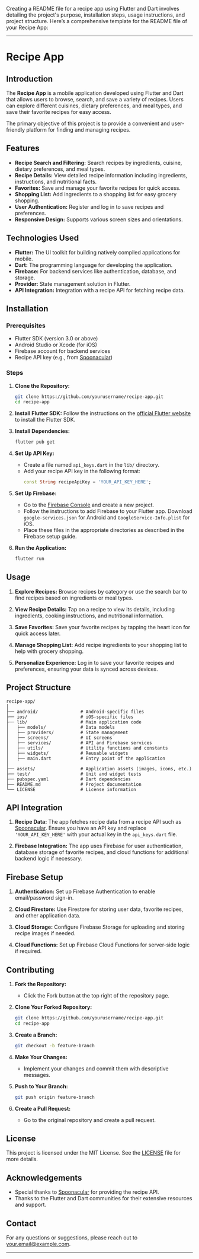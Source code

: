 Creating a README file for a recipe app using Flutter and Dart involves detailing the project's purpose, installation steps, usage instructions, and project structure. Here’s a comprehensive template for the README file of your Recipe App:

---

# Recipe App

## Introduction

The **Recipe App** is a mobile application developed using Flutter and Dart that allows users to browse, search, and save a variety of recipes. Users can explore different cuisines, dietary preferences, and meal types, and save their favorite recipes for easy access.

The primary objective of this project is to provide a convenient and user-friendly platform for finding and managing recipes.

## Features

- **Recipe Search and Filtering:** Search recipes by ingredients, cuisine, dietary preferences, and meal types.
- **Recipe Details:** View detailed recipe information including ingredients, instructions, and nutritional facts.
- **Favorites:** Save and manage your favorite recipes for quick access.
- **Shopping List:** Add ingredients to a shopping list for easy grocery shopping.
- **User Authentication:** Register and log in to save recipes and preferences.
- **Responsive Design:** Supports various screen sizes and orientations.

## Technologies Used

- **Flutter:** The UI toolkit for building natively compiled applications for mobile.
- **Dart:** The programming language for developing the application.
- **Firebase:** For backend services like authentication, database, and storage.
- **Provider:** State management solution in Flutter.
- **API Integration:** Integration with a recipe API for fetching recipe data.

## Installation

### Prerequisites

- Flutter SDK (version 3.0 or above)
- Android Studio or Xcode (for iOS)
- Firebase account for backend services
- Recipe API key (e.g., from [Spoonacular](https://spoonacular.com/food-api))

### Steps

1. **Clone the Repository:**
    ```bash
    git clone https://github.com/yourusername/recipe-app.git
    cd recipe-app
    ```

2. **Install Flutter SDK:**
    Follow the instructions on the [official Flutter website](https://flutter.dev/docs/get-started/install) to install the Flutter SDK.

3. **Install Dependencies:**
    ```bash
    flutter pub get
    ```

4. **Set Up API Key:**
    - Create a file named `api_keys.dart` in the `lib/` directory.
    - Add your recipe API key in the following format:
      ```dart
      const String recipeApiKey = 'YOUR_API_KEY_HERE';
      ```

5. **Set Up Firebase:**
    - Go to the [Firebase Console](https://console.firebase.google.com/) and create a new project.
    - Follow the instructions to add Firebase to your Flutter app. Download `google-services.json` for Android and `GoogleService-Info.plist` for iOS.
    - Place these files in the appropriate directories as described in the Firebase setup guide.

6. **Run the Application:**
    ```bash
    flutter run
    ```

## Usage

1. **Explore Recipes:**
   Browse recipes by category or use the search bar to find recipes based on ingredients or meal types.

2. **View Recipe Details:**
   Tap on a recipe to view its details, including ingredients, cooking instructions, and nutritional information.

3. **Save Favorites:**
   Save your favorite recipes by tapping the heart icon for quick access later.

4. **Manage Shopping List:**
   Add recipe ingredients to your shopping list to help with grocery shopping.

5. **Personalize Experience:**
   Log in to save your favorite recipes and preferences, ensuring your data is synced across devices.

## Project Structure

```
recipe-app/
│
├── android/                # Android-specific files
├── ios/                    # iOS-specific files
├── lib/                    # Main application code
│   ├── models/             # Data models
│   ├── providers/          # State management
│   ├── screens/            # UI screens
│   ├── services/           # API and Firebase services
│   ├── utils/              # Utility functions and constants
│   ├── widgets/            # Reusable widgets
│   ├── main.dart           # Entry point of the application
│
├── assets/                 # Application assets (images, icons, etc.)
├── test/                   # Unit and widget tests
├── pubspec.yaml            # Dart dependencies
├── README.md               # Project documentation
└── LICENSE                 # License information
```

## API Integration

1. **Recipe Data:**
   The app fetches recipe data from a recipe API such as [Spoonacular](https://spoonacular.com/food-api). Ensure you have an API key and replace `'YOUR_API_KEY_HERE'` with your actual key in the `api_keys.dart` file.

2. **Firebase Integration:**
   The app uses Firebase for user authentication, database storage of favorite recipes, and cloud functions for additional backend logic if necessary.

## Firebase Setup

1. **Authentication:**
   Set up Firebase Authentication to enable email/password sign-in.

2. **Cloud Firestore:**
   Use Firestore for storing user data, favorite recipes, and other application data.

3. **Cloud Storage:**
   Configure Firebase Storage for uploading and storing recipe images if needed.

4. **Cloud Functions:**
   Set up Firebase Cloud Functions for server-side logic if required.

## Contributing

1. **Fork the Repository:**
   - Click the Fork button at the top right of the repository page.

2. **Clone Your Forked Repository:**
    ```bash
    git clone https://github.com/yourusername/recipe-app.git
    cd recipe-app
    ```

3. **Create a Branch:**
    ```bash
    git checkout -b feature-branch
    ```

4. **Make Your Changes:**
   - Implement your changes and commit them with descriptive messages.

5. **Push to Your Branch:**
    ```bash
    git push origin feature-branch
    ```

6. **Create a Pull Request:**
   - Go to the original repository and create a pull request.

## License

This project is licensed under the MIT License. See the [LICENSE](LICENSE) file for more details.

## Acknowledgements

- Special thanks to [Spoonacular](https://spoonacular.com/) for providing the recipe API.
- Thanks to the Flutter and Dart communities for their extensive resources and support.

## Contact

For any questions or suggestions, please reach out to [your.email@example.com](mailto:your.email@example.com).

---


